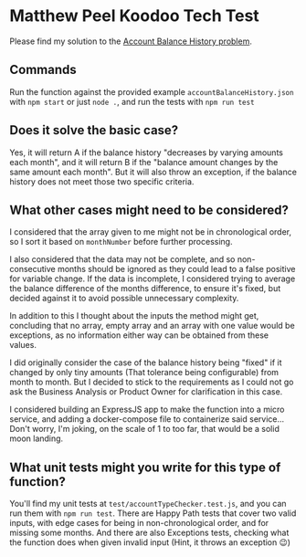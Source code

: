 # Matthew Peel Koodoo Tech Test
Please find my solution to the [Account Balance History problem](https://gist.github.com/Koodoo-Tech/b41e159dc70b7b473c60eb3ce55f39f6).

## Commands
Run the function against the provided example `accountBalanceHistory.json` with `npm start` or just `node .`, and run the tests with `npm run test`

## Does it solve the basic case?
Yes, it will return A if the balance history "decreases by varying amounts each month", and it will return B if the "balance amount changes by the same amount each month". But it will also throw an exception, if the balance history does not meet those two specific criteria.

## What other cases might need to be considered?
I considered that the array given to me might not be in chronological order, so I sort it based on `monthNumber` before further processing.

I also considered that the data may not be complete, and so non-consecutive months should be ignored as they could lead to a false positive for variable change. If the data is incomplete, I considered trying to average the balance difference of the months difference, to ensure it's fixed, but decided against it to avoid possible unnecessary complexity.

In addition to this I thought about the inputs the method might get, concluding that no array, empty array and an array with one value would be exceptions, as no information either way can be obtained from these values.

I did originally consider the case of the balance history being "fixed" if it changed by only tiny amounts (That tolerance being configurable) from month to month. But I decided to stick to the requirements as I could not go ask the Business Analysis or Product Owner for clarification in this case.

I considered building an ExpressJS app to make the function into a micro service, and adding a docker-compose file to containerize said service... Don't worry, I'm joking, on the scale of 1 to too far, that would be a solid moon landing.

## What unit tests might you write for this type of function?
You'll find my unit tests at `test/accountTypeChecker.test.js`, and you can run them with `npm run test`. There are Happy Path tests that cover two valid inputs, with edge cases for being in non-chronological order, and for missing some months. And there are also Exceptions tests, checking what the function does when given invalid input (Hint, it throws an exception 😉)
